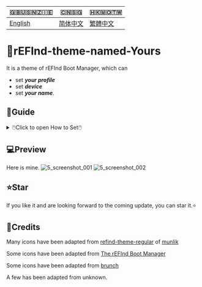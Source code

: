 🇬🇧🇺🇸🇳🇿🇮🇪|🇨🇳🇸🇬|🇭🇰🇲🇴🇹🇼
|---|---|---|
[English](https://github.com/1457384613gh/rEFInd-theme-named-Yours) | [简体中文](https://github.com/1457384613gh/rEFInd-theme-named-Yours/blob/main/%E8%87%AA%E8%BF%B0%E6%96%87%E4%BB%B6.md) | [繁體中文](https://github.com/1457384613gh/rEFInd-theme-named-Yours/blob/main/%E7%B9%81%E4%BD%93%E4%B8%AD%E6%96%87.md)

# 🪪rEFInd-theme-named-Yours
It is a theme of rEFInd Boot Manager, which can
- set ___your profile___
- set ___device___
- set ___your name___.

## 🧭Guide
<details>
  <summary>🖱️Click to open How to Set🖱️</summary>
  
  ### ❗️Note!
  - #If you have **ChromeOS on BrunchFramework**, you shall read this.
  <details>
    <summary>🖱️📃THIS🖱️</summary>
    
# How to load Chrome OS by using Brunch.
- Find `#name#.img.grub.txt`
- Open it and copy.

![image](https://user-images.githubusercontent.com/69227436/168550855-2ec72ae0-7dcc-4421-b29f-4951989c94fe.png)

- Find `/EFI/brunch/menuentry.cfg` from your download.

![image](https://user-images.githubusercontent.com/69227436/168551825-bbdb9b11-0ddf-4b3e-93b3-726f91a5dc55.png)

- Open it and paste there.

![image](https://user-images.githubusercontent.com/69227436/168553154-bb4cb0fb-728f-4301-8e12-8b1527325ec6.png)

And then it can load Chrome OS by using Brunch.

![image](https://user-images.githubusercontent.com/69227436/168552782-273550f9-43a3-4f6d-9638-5dd5025cd9e3.png)

![image](https://user-images.githubusercontent.com/69227436/168554286-8e7991c2-3892-4b7b-80b3-95756e2580da.png)
  </details>
  
  - #If you have **OpenCore**, you shall set `LauncherOption=System`.
  - #If you have **Bliss OS**, `/EFI/android` should be renamed `/EFI/blissos` .
  - #If you have **prime os**, `/EFI/android` should be renamed `/EFI/prime` .
  - #If you have **Phoenix OS Darkmatter**, `/EFI/android` should be renamed `/EFI/darkmatter` .
  - #If you have **Ventoy**, `VTOY: /EFI/BOOT` should be renamed `VTOY: /EFI/VENTOY` .
  - #如果你的U盘里有微PE工具箱，`U盘：/EFI/BOOT` 应该被重命名为 `U盘：/EFI/WEPE` 。
  
  ### ⬇️Download the last with `.vhdx` or `.zip`
  1. Download the last from [Releases](https://github.com/1457384613gh/rEFInd-theme-named-Yours/releases).
  <details>
    <summary>🖱️💾As for `.vhdx`🖱️</summary>
    
- `.vhdx` can be used by hyper-V; You can preview by hyper-V.
- You can mount `.vhdx` by Windows 10+ for editing and copying.
- The resolution is 1024×768.
![image](https://user-images.githubusercontent.com/69227436/166185140-c74909ee-31b5-4dd4-9716-13b1073a9504.png)
  </details>
  <details>
    <summary>🖱️📦️As for `.zip`🖱️</summary>
    
    - `.zip` is so easy to use.
    - The resolution is 1920×1080.
  </details>
  
  ### 🖦Set Resolution and Choose Mouse or Touch
  #1.5 Mount `.vhdx`
  
  #1.5 Unpack `.zip`
  
  🖥️2. Edit `\EFI\refind\themes\Yours\theme.conf`
  
  🖳#2. (Edit `\EFI\boot\themes\Yours\theme.conf` for old devices)
  - to select your resolution
  - to decide mouse or touch
  
  ![image](https://user-images.githubusercontent.com/69227436/164884137-91064754-2100-4f7b-8fa7-57a37b833164.png)
  
  ### 📝Edit Banner to Set Your Profile, Device and Your Name
  - You can edit banner by using Microsoft Office 2021+
  - You can edit banner by using Adobe Photoshop
  <details>
    <summary>🖱️For Microsoft Office 2021+🖱️</summary>
    
    🖥️3. Open `\EFI\refind\themes\Yours\banners\$resolution\BannerEditor.pptx` by using Microsoft Office 2021+
    
    🖳#3. (Open `\EFI\boot\themes\Yours\banners\$resolution\BannerEditor.pptx` by using Microsoft Office 2021+ for old devices)
    
    ![image](https://user-images.githubusercontent.com/69227436/164608436-e3b76607-7b73-4016-be0b-ec3c23ae9012.png)
    - to set your profile
    - to set device 
    - to set your name.
    
    ![image](https://user-images.githubusercontent.com/69227436/164615647-597163f7-4021-4ae5-922f-7fef1ce521bb.png)
    4. Export as png to overwrite BannerEditor.png
    
    ![image](https://user-images.githubusercontent.com/69227436/164616497-d3ca3e4a-f231-4fc2-99ac-587a32c09453.png)
  </details>
  <details>
    <summary>🖱️For Adobe Photoshop🖱️</summary>
    
    - #(Also, you can use [online PS](https://ps.gaoding.com/#/))
    
    🖥️3. Open `\EFI\refind\themes\Yours\banners\$resolution\BannerEditor.psd` by using Adobe Photoshop
    
    🖳#3. (Open `\EFI\boot\themes\Yours\banners\$resolution\BannerEditor.psd` by using Adobe Photoshop for old devices)
    
    - to set your profile
    - to set device 
    - to set your name
    
    ![image](https://user-images.githubusercontent.com/69227436/164608548-03b00cf6-4c88-489e-878a-aec8f328f1ce.png)
    4. Export as png to overwrite BannerEditor.png
  </details>
  <details>
    <summary>🖱️For those who have no these fonts🖱️</summary>
    
    - `Agency FB`  is the font of `The Device`
    - `French Script MT` is the font of `your name`
    
    #4.5. If you have no these fonts, you can download and install [These Fonts](https://github.com/1457384613gh/rEFInd-theme-named-Yours/releases/tag/Fonts-0.2).
    
    #4.5. You can select other fonts you like.
  </details>
  
  ### 🖴Read and Write ESP
  🖥️5. For new devices, copy the folder named refind into `ESP: /EFI/`
  
  🖳#5. For old devices, copy the folder named boot into `ESP: /EFI/`
  
  ### Add a New Boot Entry
  6. By UEFI BIOS setup
</details>

## 💻️Preview
Here is mine.
![5_screenshot_001](https://user-images.githubusercontent.com/69227436/166140209-6f2c14b6-1e0c-4f29-8cae-74b85285fb1d.png)
![5_screenshot_002](https://user-images.githubusercontent.com/69227436/166140211-fc94ed16-946b-4974-9cb5-0945c276cfcf.png)

## ⭐Star
If you like it and are looking forward to the coming update, you can star it.⭐
 
## 🎉Credits
Many icons have been adapted from [refind-theme-regular](https://github.com/munlik/refind-theme-regular) of [munlik](https://github.com/munlik)

Some icons have been adapted from [The rEFInd Boot Manager](http://www.rodsbooks.com/refind/)

Some icons have been adapted from [brunch](https://github.com/sebanc/brunch/)

A few has been adapted from unknown.
